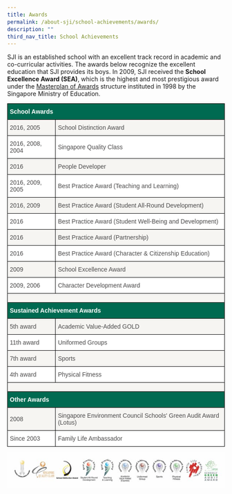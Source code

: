 ```yaml
---
title: Awards
permalink: /about-sji/school-achievements/awards/
description: ""
third_nav_title: School Achievements
---
```

SJI is an established school with an excellent track record in academic and co-curricular activities. The awards below recognize the excellent education that SJI provides its boys. In 2009, SJI received the **School Excellence Award (SEA)**, which is the highest and most prestigious award under the [Masterplan of Awards](https://www.moe.gov.sg/media/press/files/2008/09/moe-masterplan-of-awards-for-schools.pdf) structure instituted in 1998 by the Singapore Ministry of Education.

<style type="text/css">
.tg  {border-collapse:collapse;border-spacing:0;}
.tg td{border-color:black;border-style:solid;border-width:1px;font-family:Arial, sans-serif;font-size:14px;
  overflow:hidden;padding:10px 5px;word-break:normal;}
.tg th{border-color:black;border-style:solid;border-width:1px;font-family:Arial, sans-serif;font-size:14px;
  font-weight:normal;overflow:hidden;padding:10px 5px;word-break:normal;}
.tg .tg-mku2{background-color:#F6F5F2;color:#4C4B4B;text-align:left;vertical-align:top}
.tg .tg-gdnd{background-color:#FFF;color:#4C4B4B;text-align:left;vertical-align:middle}
.tg .tg-3uni{background-color:#006A51;color:#FFF;font-weight:bold;text-align:left;vertical-align:top}
.tg .tg-ryqi{background-color:#F6F5F2;color:#4C4B4B;text-align:left;vertical-align:middle}
</style>
<table class="tg">
<thead>
  <tr>
    <th class="tg-3uni" colspan="2">School Awards</th>
  </tr>
</thead>
<tbody>
  <tr>
    <td class="tg-ryqi"><span style="color:#4C4B4B">2016, 2005</span></td>
    <td class="tg-ryqi"><span style="color:#4C4B4B">School Distinction Award</span></td>
  </tr>
  <tr>
    <td class="tg-gdnd"><span style="color:#4C4B4B">2016, 2008, 2004</span></td>
    <td class="tg-gdnd"><span style="color:#4C4B4B">Singapore Quality Class</span></td>
  </tr>
  <tr>
    <td class="tg-ryqi"><span style="color:#4C4B4B">2016</span></td>
    <td class="tg-ryqi"><span style="color:#4C4B4B">People Developer</span></td>
  </tr>
  <tr>
    <td class="tg-gdnd"><span style="color:#4C4B4B">2016, 2009, 2005</span></td>
    <td class="tg-gdnd"><span style="color:#4C4B4B">Best Practice Award (Teaching and Learning)</span></td>
  </tr>
  <tr>
    <td class="tg-ryqi"><span style="color:#4C4B4B">2016, 2009</span></td>
    <td class="tg-ryqi"><span style="color:#4C4B4B">Best Practice Award (Student All-Round Development)</span></td>
  </tr>
  <tr>
    <td class="tg-gdnd"><span style="color:#4C4B4B">2016</span></td>
    <td class="tg-gdnd"><span style="color:#4C4B4B">Best Practice Award (Student Well-Being and Development)</span></td>
  </tr>
  <tr>
    <td class="tg-ryqi"><span style="color:#4C4B4B">2016</span></td>
    <td class="tg-ryqi"><span style="color:#4C4B4B">Best Practice Award (Partnership)</span></td>
  </tr>
  <tr>
    <td class="tg-gdnd"><span style="color:#4C4B4B">2016</span></td>
    <td class="tg-gdnd"><span style="color:#4C4B4B">Best Practice Award (Character &amp; Citizenship Education)</span></td>
  </tr>
  <tr>
    <td class="tg-ryqi"><span style="color:#4C4B4B">2009</span></td>
    <td class="tg-ryqi"><span style="color:#4C4B4B">School Excellence Award</span></td>
  </tr>
  <tr>
    <td class="tg-gdnd"><span style="color:#4C4B4B">2009, 2006</span></td>
    <td class="tg-gdnd"><span style="color:#4C4B4B">Character Development Award</span></td>
  </tr>
  <tr>
    <td class="tg-mku2" colspan="2"></td>
  </tr>
  <tr>
    <td class="tg-3uni" colspan="2">Sustained Achievement Awards</td>
  </tr>
  <tr>
    <td class="tg-ryqi"><span style="color:#4C4B4B">5th award</span></td>
    <td class="tg-ryqi"><span style="color:#4C4B4B">Academic Value-Added GOLD</span></td>
  </tr>
  <tr>
    <td class="tg-gdnd"><span style="color:#4C4B4B">11th award</span></td>
    <td class="tg-gdnd"><span style="color:#4C4B4B">Uniformed Groups</span></td>
  </tr>
  <tr>
    <td class="tg-ryqi"><span style="color:#4C4B4B">7th award</span></td>
    <td class="tg-ryqi"><span style="color:#4C4B4B">Sports</span></td>
  </tr>
  <tr>
    <td class="tg-gdnd"><span style="color:#4C4B4B">4th award</span></td>
    <td class="tg-gdnd"><span style="color:#4C4B4B">Physical Fitness</span></td>
  </tr>
  <tr>
    <td class="tg-mku2" colspan="2"></td>
  </tr>
  <tr>
    <td class="tg-3uni" colspan="2">Other Awards</td>
  </tr>
  <tr>
    <td class="tg-ryqi"><span style="color:#4C4B4B">2008</span></td>
    <td class="tg-ryqi"><span style="color:#4C4B4B">Singapore Environment Council Schools' Green Audit Award (Lotus)</span></td>
  </tr>
  <tr>
    <td class="tg-gdnd"><span style="color:#4C4B4B">Since 2003</span></td>
    <td class="tg-gdnd"><span style="color:#4C4B4B">Family Life Ambassador</span></td>
  </tr>
</tbody>
</table>

![SJI Awards 2009](/images/SJI%20Awards%202009%20(600%20x%2097).jpeg)